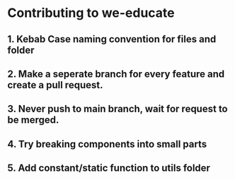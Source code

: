 # Contributing to we-educate

## 1. Kebab Case naming convention for files and folder
## 2. Make a seperate branch for every feature and create a pull request.
## 3. Never push to main branch, wait for request to be merged.
## 4. Try breaking components into small parts
## 5. Add constant/static function to utils folder
